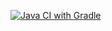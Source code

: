 [![Java CI with Gradle](https://github.com/Elle88S/selenium/actions/workflows/gradle.yml/badge.svg)](https://github.com/Elle88S/selenium/actions/workflows/gradle.yml)